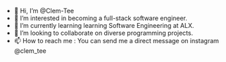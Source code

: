 - 👋 Hi, I’m @Clem-Tee
- 👀 I’m interested in becoming a full-stack software engineer.
- 🌱 I’m currently learning learning Software Engineering at ALX.
- 💞️ I’m looking to collaborate on diverse programming projects.
- 📫 How to reach me : You can send me a direct message on instagram @clem_tee

<!---
Clem-Tee/Clem-Tee is a ✨ special ✨ repository because its `README.md` (this file) appears on your GitHub profile.
You can click the Preview link to take a look at your changes.
--->
